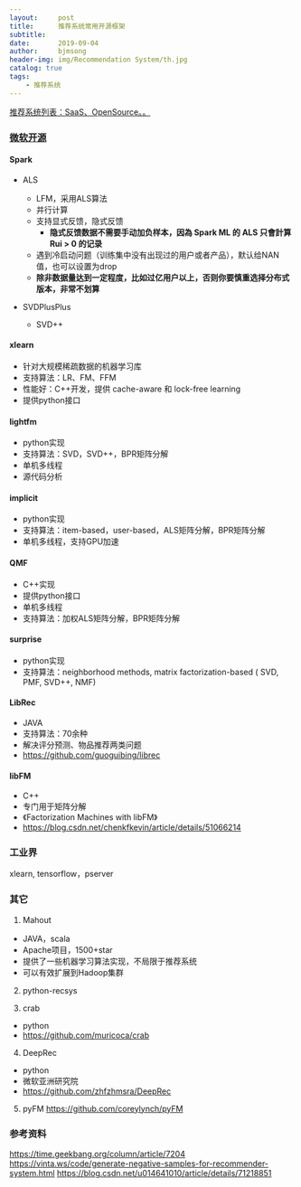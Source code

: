 ```yaml
---
layout:     post
title:      推荐系统常用开源框架
subtitle:   
date:       2019-09-04
author:     bjmsong
header-img: img/Recommendation System/th.jpg
catalog: true
tags:
    - 推荐系统
---
```


[推荐系统列表：SaaS、OpenSource。。](https://github.com/grahamjenson/list_of_recommender_systems)



### [微软开源](https://github.com/microsoft/recommenders)



#### Spark 

- ALS
    - LFM，采用ALS算法
    - 并行计算
    - 支持显式反馈，隐式反馈
        - **隐式反馈数据不需要手动加负样本，因為 Spark ML 的 ALS 只會計算 Rui > 0 的记录**
    - 遇到冷启动问题（训练集中没有出现过的用户或者产品），默认给NAN值，也可以设置为drop
    - **除非数据量达到一定程度，比如过亿用户以上，否则你要慎重选择分布式版本，非常不划算**

- SVDPlusPlus
    - SVD++

#### xlearn
- 针对大规模稀疏数据的机器学习库
- 支持算法：LR、FM、FFM
- 性能好：C++开发，提供 cache-aware 和 lock-free learning
- 提供python接口

#### lightfm
- python实现
- 支持算法：SVD，SVD++，BPR矩阵分解
- 单机多线程
- 源代码分析

#### implicit
- python实现
- 支持算法：item-based，user-based，ALS矩阵分解，BPR矩阵分解
- 单机多线程，支持GPU加速

#### QMF
- C++实现
- 提供python接口
- 单机多线程
- 支持算法：加权ALS矩阵分解，BPR矩阵分解

#### surprise
- python实现
- 支持算法：neighborhood methods, matrix factorization-based ( SVD, PMF, SVD++, NMF)

#### LibRec
- JAVA
- 支持算法：70余种
- 解决评分预测、物品推荐两类问题
- https://github.com/guoguibing/librec

#### libFM
- C++
- 专门用于矩阵分解
- 《Factorization Machines with libFM》
- https://blog.csdn.net/chenkfkevin/article/details/51066214


### 工业界
xlearn, tensorflow，pserver


### 其它
1. Mahout
- JAVA，scala
- Apache项目，1500+star
- 提供了一些机器学习算法实现，不局限于推荐系统
- 可以有效扩展到Hadoop集群

2. python-recsys

3. crab
- python
- https://github.com/muricoca/crab

4. DeepRec
- python
- 微软亚洲研究院
- https://github.com/zhfzhmsra/DeepRec

5. pyFM
https://github.com/coreylynch/pyFM


### 参考资料
https://time.geekbang.org/column/article/7204
https://vinta.ws/code/generate-negative-samples-for-recommender-system.html
https://blog.csdn.net/u014641010/article/details/71218851
